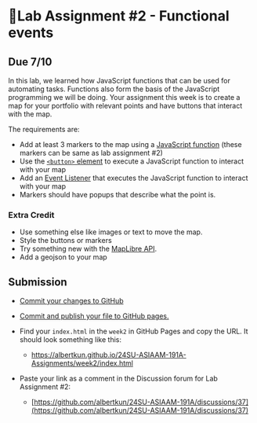 # 📝Lab Assignment #2 - Functional events

## Due 7/10

In this lab, we learned how JavaScript functions that can be used for automating tasks. Functions also form the basis of the JavaScript programming we will be doing. Your assignment this week is to create a map for your portfolio with relevant points and have buttons that interact with the map.

The requirements are:

- Add at least 3 markers to the map using a [JavaScript function](https://developer.mozilla.org/en-US/docs/Web/JavaScript/Reference/Global_Objects/Function/Function) (these markers can be same as lab assignment #2)
- Use the [`<button>` element](https://developer.mozilla.org/en-US/docs/Web/HTML/Element/button) to execute a JavaScript function to interact with your map 
- Add an [Event Listener](https://developer.mozilla.org/en-US/docs/Learn/JavaScript/Building_blocks/Events#what_is_an_event) that executes the JavaScript function to interact with your map
- Markers should have popups that describe what the point is.


### Extra Credit

- Use something else like images or text to move the map.
- Style the buttons or markers
- Try something new with the [MapLibre API](https://maplibre.org/maplibre-gl-js/docs/examples/).
- Add a geojson to your map

## Submission

- [Commit your changes to GitHub](../../labs/week1/3.md)

- [Commit and publish your file to GitHub pages.](../../labs/week1/3.md#using-github-pages)

- Find your `index.html` in the `week2` in GitHub Pages and copy the URL. It should look something like this:
  - https://albertkun.github.io/24SU-ASIAAM-191A-Assignments/week2/index.html

- Paste your link as a comment in the Discussion forum for Lab Assignment #2:
  - [https://github.com/albertkun/24SU-ASIAAM-191A/discussions/37](https://github.com/albertkun/24SU-ASIAAM-191A/discussions/37)
